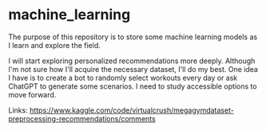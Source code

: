 # machine_learning
The purpose of this repository is to store some machine learning models as I learn and explore the field.

I will start exploring personalized recommendations more deeply. Although I'm not sure how I'll acquire the necessary dataset, I'll do my best. One idea I have is to create a bot to randomly select workouts every day or ask ChatGPT to generate some scenarios. I need to study accessible options to move forward.

Links:
https://www.kaggle.com/code/virtualcrush/megagymdataset-preprocessing-recommendations/comments